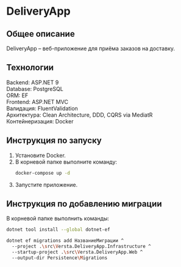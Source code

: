 # DeliveryApp
## Общее описание
DeliveryApp – веб-приложение для приёма заказов на доставку.

## Технологии

Backend: ASP.NET 9 </br>
Database: PostgreSQL </br>
ORM: EF </br>
Frontend: ASP.NET MVC </br>
Валидация: FluentValidation </br>
Архитектура: Clean Architecture, DDD, CQRS via MediatR </br>
Контейнеризация: Docker </br>

## Инструкция по запуску

1. Установите Docker.
2. В корневой папке выполните команду:
    ```BASH
    docker-compose up -d
    ```
3. Запустите приложение.

## Инструкция по добавлению миграции

В корневой папке выполнить команды:
```BASH
dotnet tool install --global dotnet-ef
```
```BASH
dotnet ef migrations add НазваниеМиграции ^
  --project .\src\Versta.DeliveryApp.Infrastructure ^
  --startup-project .\src\Versta.DeliveryApp.Web ^
  --output-dir Persistence\Migrations
```

